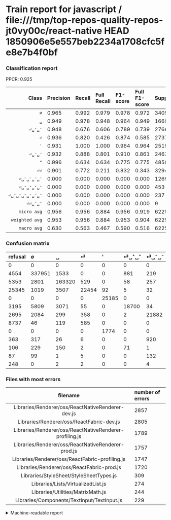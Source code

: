 # Train report for javascript / file:///tmp/top-repos-quality-repos-jt0vy00c/react-native HEAD 1850906e5e557beb2234a1708cfc5fe8e7b4f0bf

### Classification report

PPCR: 0.925

| Class | Precision | Recall | Full Recall | F1-score | Full F1-score | Support | Full Support | PPCR |
|------:|:----------|:-------|:------------|:---------|:---------|:--------|:-------------|:-----|
| `∅` | 0.965| 0.992| 0.979| 0.978| 0.972| 340585| 345139| 0.987 |
| `␣` | 0.949| 0.978| 0.948| 0.964| 0.949| 166973| 172326| 0.969 |
| `⏎␣⁺␣⁺` | 0.948| 0.676| 0.606| 0.789| 0.739| 27669| 30864| 0.896 |
| `⏎` | 0.936| 0.820| 0.426| 0.874| 0.585| 27374| 52719| 0.519 |
| `'` | 0.931| 1.000| 1.000| 0.964| 0.964| 25197| 25197| 1.000 |
| `⏎␣⁻␣⁻` | 0.932| 0.888| 0.801| 0.910| 0.861| 24631| 27326| 0.901 |
| `"` | 0.996| 0.634| 0.634| 0.775| 0.775| 4850| 4850| 1.000 |
| `⏎⏎` | 0.901| 0.772| 0.211| 0.832| 0.343| 3294| 12031| 0.274 |
| `⏎␣⁻␣⁻␣⁻␣⁻` | 0.000| 0.000| 0.000| 0.000| 0.000| 1269| 1632| 0.778 |
| `⏎␣⁺␣⁺␣⁺␣⁺` | 0.000| 0.000| 0.000| 0.000| 0.000| 453| 559| 0.810 |
| `⏎␣⁻␣⁻␣⁻␣⁻␣⁻␣⁻` | 0.000| 0.000| 0.000| 0.000| 0.000| 237| 324| 0.731 |
| `⏎⏎␣⁻␣⁻` | 0.000| 0.000| 0.000| 0.000| 0.000| 9| 257| 0.035 |
| `micro avg` | 0.956| 0.956| 0.884| 0.956| 0.919| 622541| 673224| 0.925 |
| `weighted avg` | 0.953| 0.956| 0.884| 0.953| 0.904| 622541| 673224| 0.925 |
| `macro avg` | 0.630| 0.563| 0.467| 0.590| 0.516| 622541| 673224| 0.925 |

### Confusion matrix

|refusal|  ∅| ␣| ⏎| '| ⏎␣⁺␣⁺| ⏎␣⁻␣⁻| ⏎⏎| "| ⏎␣⁻␣⁻␣⁻␣⁻| ⏎␣⁺␣⁺␣⁺␣⁺| ⏎␣⁻␣⁻␣⁻␣⁻␣⁻␣⁻| ⏎⏎␣⁻␣⁻| 
|:---|:---|:---|:---|:---|:---|:---|:---|:---|:---|:---|:---|:---|
|0 |0 |0 |0 |0 |0 |0 |0 |0 |0 |0 |0 |0 |
|4554 |337951 |1533 |0 |0 |881 |219 |0 |1 |0 |0 |0 |0 |
|5353 |2801 |163320 |529 |0 |58 |257 |8 |0 |0 |0 |0 |0 |
|25345 |1019 |3507 |22454 |92 |5 |32 |265 |0 |0 |0 |0 |0 |
|0 |0 |0 |0 |25185 |0 |0 |0 |12 |0 |0 |0 |0 |
|3195 |5809 |3071 |55 |0 |18700 |34 |0 |0 |0 |0 |0 |0 |
|2695 |2084 |299 |358 |0 |2 |21882 |6 |0 |0 |0 |0 |0 |
|8737 |46 |119 |585 |0 |0 |0 |2544 |0 |0 |0 |0 |0 |
|0 |0 |0 |0 |1774 |0 |0 |0 |3076 |0 |0 |0 |0 |
|363 |317 |26 |6 |0 |0 |920 |0 |0 |0 |0 |0 |0 |
|106 |229 |150 |2 |0 |71 |1 |0 |0 |0 |0 |0 |0 |
|87 |99 |1 |5 |0 |0 |132 |0 |0 |0 |0 |0 |0 |
|248 |0 |2 |2 |0 |0 |4 |1 |0 |0 |0 |0 |0 |

### Files with most errors

| filename | number of errors|
|:----:|:-----|
| Libraries/Renderer/oss/ReactNativeRenderer-dev.js | 2857 |
| Libraries/Renderer/oss/ReactFabric-dev.js | 2805 |
| Libraries/Renderer/oss/ReactNativeRenderer-profiling.js | 1789 |
| Libraries/Renderer/oss/ReactNativeRenderer-prod.js | 1757 |
| Libraries/Renderer/oss/ReactFabric-profiling.js | 1747 |
| Libraries/Renderer/oss/ReactFabric-prod.js | 1720 |
| Libraries/StyleSheet/StyleSheetTypes.js | 309 |
| Libraries/Lists/VirtualizedList.js | 274 |
| Libraries/Utilities/MatrixMath.js | 244 |
| Libraries/Components/TextInput/TextInput.js | 229 |

<details>
    <summary>Machine-readable report</summary>
```json
{
  "cl_report": {"\"": {"f1-score": 0.7749086786748961, "precision": 0.995791518290709, "recall": 0.6342268041237114, "support": 4850}, "\u0027": {"f1-score": 0.9640560404226, "precision": 0.9310191859820339, "recall": 0.9995237528277175, "support": 25197}, "macro avg": {"f1-score": 0.5904565331668682, "precision": 0.6298082191688731, "recall": 0.5634132509400355, "support": 622541}, "micro avg": {"f1-score": 0.9559402513248123, "precision": 0.9559402513248123, "recall": 0.9559402513248123, "support": 622541}, "weighted avg": {"f1-score": 0.952579385119, "precision": 0.9527310027189788, "recall": 0.9559402513248123, "support": 622541}, "\u2205": {"f1-score": 0.9782354473615654, "precision": 0.9645959098628534, "recall": 0.9922662477795557, "support": 340585}, "\u23ce": {"f1-score": 0.8742067354487054, "precision": 0.9357392898816469, "recall": 0.8202674070285673, "support": 27374}, "\u23ce\u23ce": {"f1-score": 0.831644328211834, "precision": 0.9008498583569405, "recall": 0.7723132969034608, "support": 3294}, "\u23ce\u23ce\u2423\u207b\u2423\u207b": {"f1-score": 0.0, "precision": 0.0, "recall": 0.0, "support": 9}, "\u23ce\u2423\u207a\u2423\u207a": {"f1-score": 0.7892626514160299, "precision": 0.9484201450524927, "recall": 0.6758466153456938, "support": 27669}, "\u23ce\u2423\u207a\u2423\u207a\u2423\u207a\u2423\u207a": {"f1-score": 0.0, "precision": 0.0, "recall": 0.0, "support": 453}, "\u23ce\u2423\u207b\u2423\u207b": {"f1-score": 0.9096275357499168, "precision": 0.9319023891657084, "recall": 0.8883926758962283, "support": 24631}, "\u23ce\u2423\u207b\u2423\u207b\u2423\u207b\u2423\u207b": {"f1-score": 0.0, "precision": 0.0, "recall": 0.0, "support": 1269}, "\u23ce\u2423\u207b\u2423\u207b\u2423\u207b\u2423\u207b\u2423\u207b\u2423\u207b": {"f1-score": 0.0, "precision": 0.0, "recall": 0.0, "support": 237}, "\u2423": {"f1-score": 0.963536980716871, "precision": 0.9493803334340921, "recall": 0.9781222113754918, "support": 166973}},
  "cl_report_full": {"\"": {"f1-score": 0.7749086786748961, "precision": 0.995791518290709, "recall": 0.6342268041237114, "support": 4850}, "\u0027": {"f1-score": 0.9640560404226, "precision": 0.9310191859820339, "recall": 0.9995237528277175, "support": 25197}, "macro avg": {"f1-score": 0.5156697853448456, "precision": 0.6298082191688731, "recall": 0.46705789525810176, "support": 673224}, "micro avg": {"f1-score": 0.9185492739810074, "precision": 0.9559402513248123, "recall": 0.8839732392190415, "support": 673224}, "weighted avg": {"f1-score": 0.9035154862684308, "precision": 0.9502299838966276, "recall": 0.8839732392190415, "support": 673224}, "\u2205": {"f1-score": 0.9718300948678206, "precision": 0.9645959098628534, "recall": 0.9791736083143313, "support": 345139}, "\u23ce": {"f1-score": 0.5853874731147755, "precision": 0.9357392898816469, "recall": 0.4259185492896299, "support": 52719}, "\u23ce\u23ce": {"f1-score": 0.3425109390777516, "precision": 0.9008498583569405, "recall": 0.21145374449339208, "support": 12031}, "\u23ce\u23ce\u2423\u207b\u2423\u207b": {"f1-score": 0.0, "precision": 0.0, "recall": 0.0, "support": 257}, "\u23ce\u2423\u207a\u2423\u207a": {"f1-score": 0.739408078132105, "precision": 0.9484201450524927, "recall": 0.605883877656817, "support": 30864}, "\u23ce\u2423\u207a\u2423\u207a\u2423\u207a\u2423\u207a": {"f1-score": 0.0, "precision": 0.0, "recall": 0.0, "support": 559}, "\u23ce\u2423\u207b\u2423\u207b": {"f1-score": 0.8613773692601414, "precision": 0.9319023891657084, "recall": 0.8007758179023641, "support": 27326}, "\u23ce\u2423\u207b\u2423\u207b\u2423\u207b\u2423\u207b": {"f1-score": 0.0, "precision": 0.0, "recall": 0.0, "support": 1632}, "\u23ce\u2423\u207b\u2423\u207b\u2423\u207b\u2423\u207b\u2423\u207b\u2423\u207b": {"f1-score": 0.0, "precision": 0.0, "recall": 0.0, "support": 324}, "\u2423": {"f1-score": 0.9485587505880576, "precision": 0.9493803334340921, "recall": 0.9477385884892587, "support": 172326}},
  "ppcr": 0.9247159934880516
}
```
</details>
